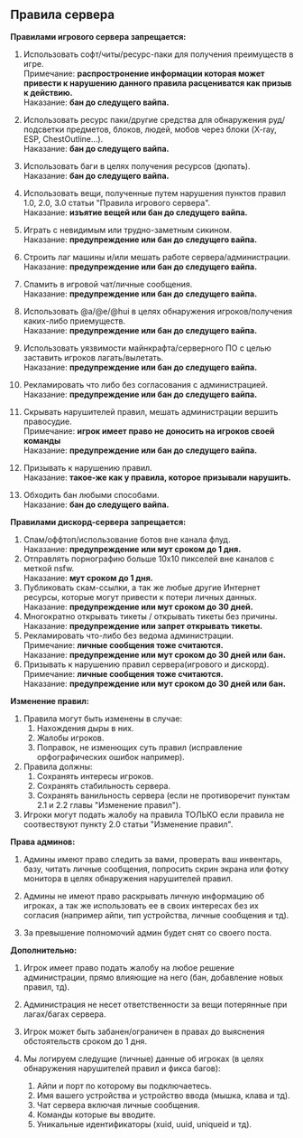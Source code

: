 ## Правила сервера
**Правилами игрового сервера запрещается:**

1. Использовать софт/читы/ресурс-паки для получения преимуществ в игре. <br>
	Примечание:  **распростронение информации которая может привести к нарушению данного правила расцениватся как призыв к действию.** <br>
	Наказание: **бан до следущего вайпа.**

2.  Использовать ресурс паки/другие средства для обнаружения руд/подсветки предметов, блоков,  людей, мобов через блоки (X-ray, ESP, ChestOutline...). <br>
	Наказание: **бан до следущего вайпа.**

3.  Использовать баги в целях получения ресурсов (дюпать). <br>
	Наказание: **бан до следущего вайпа.**

4. Использовать вещи, полученные путем нарушения пунктов правил 1.0, 2.0, 3.0 статьи "Правила игрового сервера". <br>
	Наказание: **изъятие вещей или бан до следущего вайпа.**

5. Играть с невидимым или трудно-заметным сикином. <br>
	Наказание: **предупреждение или бан до следущего вайпа.**

6. Строить лаг машины и/или мешать работе сервера/администрации. <br>
	Наказание: **предупреждение или бан до следущего вайпа.**

7. Спамить в игровой чат/личные сообщения. <br>
	Наказание: **предупреждение или бан до следущего вайпа.**

8. Использовать @a/@e/@hui в целях обнаружения игроков/получения каких-либо приемуществ. <br>
	Наказание: **предупреждение или бан до следущего вайпа.**

9. Использовать уязвимости майнкрафта/серверного ПО с целью заставить игроков лагать/вылетать. <br>
	Наказание: **предупреждение или бан до следущего вайпа.**

10. Рекламировать что либо без согласования с администрацией. <br>
	Наказание: **предупреждение или бан до следущего вайпа.**

11. Скрывать нарушителей правил, мешать администрации вершить правосудие.<br>
	Примечание: **игрок имеет право не доносить на игроков своей команды**<br>
	Наказание: **предупреждение или бан до следущего вайпа.**

12. Призывать к нарушению правил. <br>
	Наказание: **такое-же как у правила, которое призывали нарушить.**

13. Обходить бан любыми способами. <br>
	Наказание: **бан до следущего вайпа.**

**Правилами дискорд-сервера запрещается:**

1. Спам/оффтоп/использование ботов вне канала флуд.  <br>
	Наказание: **предупреждение или мут сроком до 1 дня.**
2. Отправлять порнографию больше 10х10 пикселей вне каналов с меткой nsfw.  <br>
	Наказание: **мут сроком до 1 дня.**
3. Публиковать скам-ссылки, а так же любые другие Интернет ресурсы, которые могут привести к потери личных данных.  <br>
	Наказание: **предупреждение или мут сроком до 30 дней.**
4. Многократно открывать тикеты / открывать тикеты без причины.  <br>
	Наказание: **предупреждение или запрет открывать тикеты.**
5. Рекламировать что-либо без ведома администрации. <br>
	Примечание:  **личные сообщения тоже считаются.** <br>
	Наказание: **предупреждение или мут сроком до 30 дней или бан.**
6. Призывать к нарушению правил сервера(игрового и дискорд). <br>
	Примечание:  **личные сообщения тоже считаются.** <br>
	Наказание: **предупреждение или мут сроком до 30 дней или бан.**

**Изменение правил:**

1. Правила могут быть изменены в случае:
	1. Нахождения дыры в них.
	2. Жалобы игроков.
	3. Поправок, не изменющих суть правил (исправление орфографических ошибок например).
2.  Правила должны:
	1. Сохранять интересы игроков.
	2. Сохранять стабильность сервера.
	3. Сохранять ванильность сервера (если не противоречит пунктам 2.1 и 2.2 главы "Изменение правил").
3. Игроки могут подать жалобу на правила ТОЛЬКО если правила не соотвествуют пункту 2.0 статьи "Изменение правил".

**Права админов:**

1.  Админы имеют право следить за вами, проверать ваш инвентарь, базу, читать личные сообщения, попросить скрин экрана или фотку монитора в целях обнаружения нарушителей правил. 

2. Админы не имеют право раскрывать личную информацию об игроках, а так же использовать ее в своих интересах без их согласия (например айпи, тип устройства, личные сообщения и тд).

3. За превышение полномочий админ будет снят со своего поста.

**Дополнительно:**

1. Игрок имеет право подать жалобу на любое решение администрации, прямо влияющие на него (бан, добавление новых правил, тд).

2. Администрация не несет ответственности за вещи потерянные при лагах/багах сервера.

3. Игрок может быть забанен/ограничен в правах до выяснения обстоятельств сроком до 1 дня.

4. Мы логируем следущие (личные) данные об игроках (в целях обнаружения нарушителей правил и фикса багов):
	1. Айпи и порт по которому вы подключаетесь.
	2. Имя вашего устройства и устройство ввода (мышка, клава и тд).
	3. Чат сервера включая личные сообщения.
	4. Команды которые вы вводите.
	5. Уникальные идентификаторы (xuid, uuid, uniqueid и тд).
